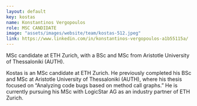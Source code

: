 ```yaml
---
layout: default
key: kostas
name: Konstantinos Vergopoulos
role: MSC CANDIDATE
image: "assets/images/website/team/kostas-512.jpeg"
link: https://www.linkedin.com/in/konstantinos-vergopoulos-a1b55115a/
---
```

<p class="shotdis">MSc candidate at ETH Zurich, with a BSc and MSc from Aristotle University of Thessaloniki (AUTH).</p>
<p>Kostas is an MSc candidate at ETH Zurich. He previously completed his BSc and MSc at Aristotle University of Thessaloniki (AUTH), where his thesis focused on “Analyzing code bugs based on method call graphs.” He is currently pursuing his MSc with LogicStar AG as an industry partner of ETH Zurich.</p>